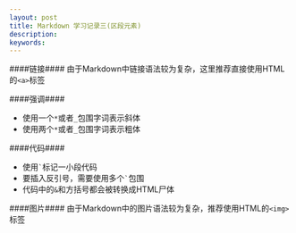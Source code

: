 ```yaml
---
layout: post
title: Markdown 学习记录三(区段元素)
description: 
keywords: 
---
```


####链接####
由于Markdown中链接语法较为复杂，这里推荐直接使用HTML的`<a>`标签


####强调####
+ 使用一个`*`或者`_`包围字词表示斜体
+ 使用两个`*`或者`_`包围字词表示粗体


####代码####
+ 使用`` ` ``标记一小段代码
+ 要插入反引号，需要使用多个`` ` ``包围
+ 代码中的`&`和方括号都会被转换成HTML尸体


####图片####
由于Markdown中的图片语法较为复杂，推荐使用HTML的`<img>`标签
